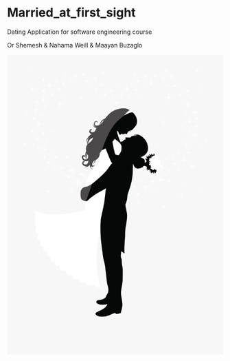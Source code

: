 # Married_at_first_sight

Dating Application for software engineering course

Or Shemesh & Nahama Weill & Maayan Buzaglo

![alt text](https://github.com/OrShemesh1992/Married_at_first_sight/blob/master/app/src/main/res/drawable/background.png)
